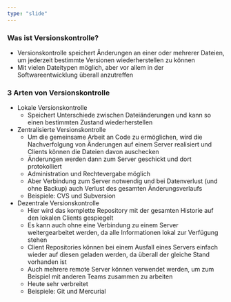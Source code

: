 ```yaml
---
type: "slide"
---
```

### Was ist Versionskontrolle?
- Versionskontrolle speichert Änderungen an einer oder mehrerer Dateien, um jederzeit bestimmte Versionen wiederherstellen zu können
- Mit vielen Dateitypen möglich, aber vor allem in der Softwareentwicklung überall anzutreffen

### 3 Arten von Versionskontrolle
- Lokale Versionskontrolle
    - Speichert Unterschiede zwischen Dateiänderungen und kann so einen bestimmten Zustand wiederherstellen
- Zentralisierte Versionskontrolle
    - Um die gemeinsame Arbeit an Code zu ermöglichen, wird die Nachverfolgung von Änderungen auf einem Server realisiert und Clients können die Dateien davon auschecken
    - Änderungen werden dann zum Server geschickt und dort protokolliert
    - Administration und Rechtevergabe möglich
    - Aber Verbindung zum Server notwendig und bei Datenverlust (und ohne Backup) auch Verlust des gesamten Änderungsverlaufs
    - Beispiele: CVS und Subversion
- Dezentrale Versionskontrolle
    - Hier wird das komplette Repository mit der gesamten Historie auf den lokalen Clients gespiegelt
    - Es kann auch ohne eine Verbindung zu einem Server weitergearbeitet werden, da alle Informationen lokal zur Verfügung stehen
    - Client Repositories können bei einem Ausfall eines Servers einfach wieder auf diesen geladen werden, da überall der gleiche Stand vorhanden ist
    - Auch mehrere remote Server können verwendet werden, um zum Beispiel mit anderen Teams zusammen zu arbeiten
    - Heute sehr verbreitet
    - Beispiele: Git und Mercurial
